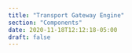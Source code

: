 ```yaml
---
title: "Transport Gateway Engine"
section: "Components"
date: 2020-11-18T12:12:18-05:00
draft: false
---
```


